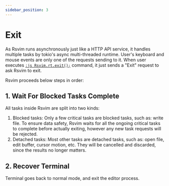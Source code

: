 ```yaml
---
sidebar_position: 3
---
```


# Exit

As Rsvim runs asynchronously just like a HTTP API service, it handles multiple tasks by tokio's async multi-threaded runtime. User's keyboard and mouse events are only one of the requests sending to it. When user executes [`:js Rsvim.rt.exit();`](/docs/next/api/rsvim/classes/RsvimRt#exit) command, it just sends a "Exit" request to ask Rsvim to exit.

Rsvim proceeds below steps in order:

## 1. Wait For Blocked Tasks Complete

All tasks inside Rsvim are split into two kinds:

1. Blocked tasks: Only a few critical tasks are blocked tasks, such as: write file. To ensure data safety, Rsvim waits for all the ongoing critical tasks to complete before actually exiting, however any new task requests will be rejected.
2. Detached tasks: Most other tasks are detached tasks, such as: open file, edit buffer, cursor motion, etc. They will be cancelled and discarded, since the results no longer matters.

## 2. Recover Terminal

Terminal goes back to normal mode, and exit the editor process.
